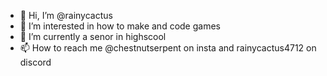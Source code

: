 - 👋 Hi, I’m @rainycactus
- 👀 I’m interested in how to make and code games
- 🌱 I’m currently a senor in highscool
- 📫 How to reach me @chestnutserpent on insta and rainycactus4712 on discord

<!---
rainycactus/rainycactus is a ✨ special ✨ repository because its `README.md` (this file) appears on your GitHub profile.
You can click the Preview link to take a look at your changes.
--->
